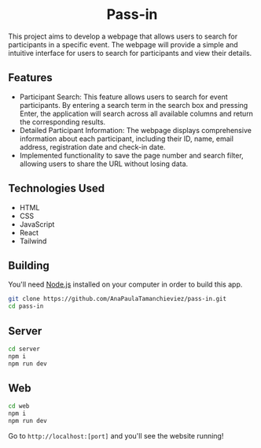 <h1 align="center">
  Pass-in
</h1>

This project aims to develop a webpage that allows users to search for participants in a specific event. The webpage will provide a simple and intuitive interface for users to search for participants and view their details.

## Features

* Participant Search: This feature allows users to search for event participants. By entering a search term in the search box and pressing Enter, the application will search across all available columns and return the corresponding results.
* Detailed Participant Information: The webpage displays comprehensive information about each participant, including their ID, name, email address, registration date and check-in date.
* Implemented functionality to save the page number and search filter, allowing users to share the URL without losing data.

## Technologies Used

* HTML
* CSS
* JavaScript
* React
* Tailwind

## Building

You'll need [Node.js](https://nodejs.org)  installed on your computer in order to build this app.

```bash
git clone https://github.com/AnaPaulaTamanchieviez/pass-in.git
cd pass-in
```

## Server

```bash
cd server
npm i
npm run dev
```

## Web

```bash
cd web
npm i
npm run dev
```

Go to `http://localhost:[port]` and you'll see the website running!
